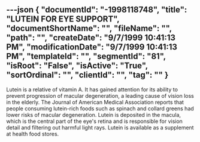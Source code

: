 ---json
{
  "documentId": "-1998118748",
  "title": "LUTEIN FOR EYE SUPPORT",
  "documentShortName": "",
  "fileName": "",
  "path": "",
  "createDate": "9/7/1999 10:41:13 PM",
  "modificationDate": "9/7/1999 10:41:13 PM",
  "templateId": "",
  "segmentId": "81",
  "isRoot": "False",
  "isActive": "True",
  "sortOrdinal": "",
  "clientId": "",
  "tag": ""
}
---

Lutein is a relative of vitamin A. It has gained attention for its ability to prevent progression of macular degeneration, a leading cause of vision loss in the elderly. The Journal of American Medical Association reports that people consuming lutein-rich foods such as spinach and collard greens had lower risks of macular degeneration. Lutein is deposited in the macula, which is the central part of the eye's retina and is responsible for vision detail and filtering out harmful light rays. Lutein is available as a supplement at health food stores.
